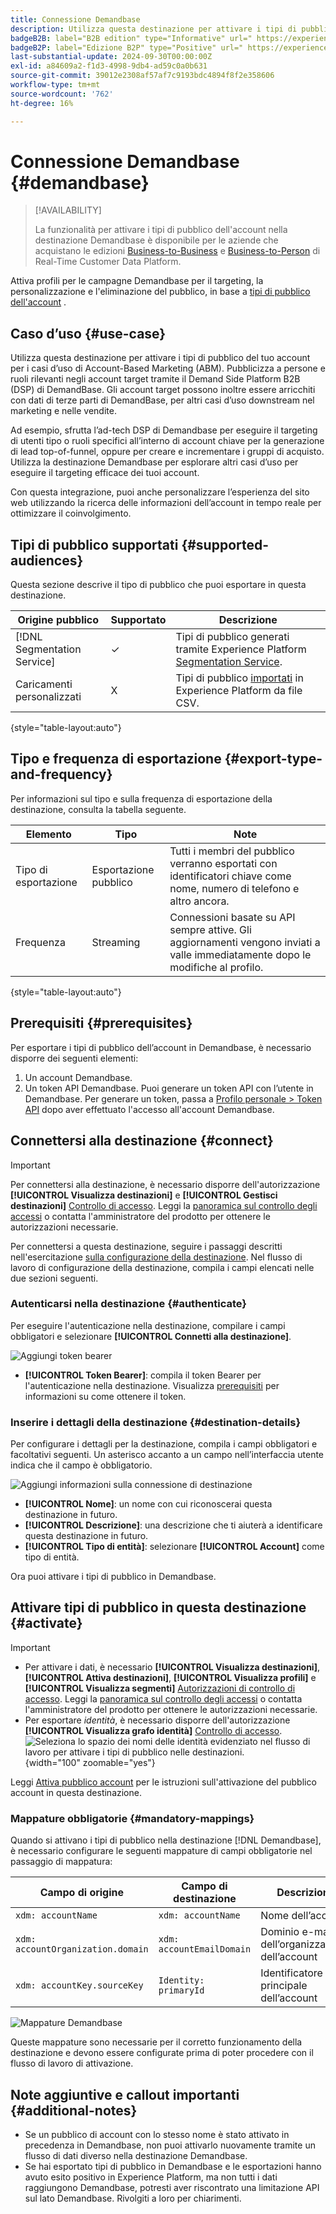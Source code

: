 ```yaml
---
title: Connessione Demandbase
description: Utilizza questa destinazione per attivare i tipi di pubblico del tuo account per i casi d’uso di Account-Based Marketing (ABM). Pubblicizza a persone e ruoli rilevanti negli account target tramite il Demand Side Platform B2B (DSP) di DemandBase. Gli account target possono inoltre essere arricchiti con dati di terze parti di DemandBase, per altri casi d’uso downstream nel marketing e nelle vendite.
badgeB2B: label="B2B edition" type="Informative" url=" https://experienceleague.adobe.com/docs/experience-platform/rtcdp/intro/rtcdp-intro/overview.html?lang=it#rtcdp-editions newtab=true"
badgeB2P: label="Edizione B2P" type="Positive" url=" https://experienceleague.adobe.com/docs/experience-platform/rtcdp/intro/rtcdp-intro/overview.html?lang=it#rtcdp-editions newtab=true"
last-substantial-update: 2024-09-30T00:00:00Z
exl-id: a84609a2-f1d3-4998-9db4-ad59c0a0b631
source-git-commit: 39012e2308af57af7c9193bdc4894f8f2e358606
workflow-type: tm+mt
source-wordcount: '762'
ht-degree: 16%

---
```


# Connessione Demandbase {#demandbase}

>[!AVAILABILITY]
>
>La funzionalità per attivare i tipi di pubblico dell&#39;account nella destinazione Demandbase è disponibile per le aziende che acquistano le edizioni [Business-to-Business](/help/rtcdp/overview.md#rtcdp-b2b) e [Business-to-Person](/help/rtcdp/overview.md#rtcdp-b2p) di Real-Time Customer Data Platform.

Attiva profili per le campagne Demandbase per il targeting, la personalizzazione e l&#39;eliminazione del pubblico, in base a [tipi di pubblico dell&#39;account](/help/segmentation/types/account-audiences.md) .

## Caso d’uso {#use-case}

Utilizza questa destinazione per attivare i tipi di pubblico del tuo account per i casi d’uso di Account-Based Marketing (ABM). Pubblicizza a persone e ruoli rilevanti negli account target tramite il Demand Side Platform B2B (DSP) di DemandBase. Gli account target possono inoltre essere arricchiti con dati di terze parti di DemandBase, per altri casi d’uso downstream nel marketing e nelle vendite.

Ad esempio, sfrutta l’ad-tech DSP di Demandbase per eseguire il targeting di utenti tipo o ruoli specifici all’interno di account chiave per la generazione di lead top-of-funnel, oppure per creare e incrementare i gruppi di acquisto. Utilizza la destinazione Demandbase per esplorare altri casi d’uso per eseguire il targeting efficace dei tuoi account.

Con questa integrazione, puoi anche personalizzare l’esperienza del sito web utilizzando la ricerca delle informazioni dell’account in tempo reale per ottimizzare il coinvolgimento.

## Tipi di pubblico supportati {#supported-audiences}

Questa sezione descrive il tipo di pubblico che puoi esportare in questa destinazione.

| Origine pubblico | Supportato | Descrizione |
---------|----------|----------|
| [!DNL Segmentation Service] | ✓ | Tipi di pubblico generati tramite Experience Platform [Segmentation Service](../../../segmentation/home.md). |
| Caricamenti personalizzati | X | Tipi di pubblico [importati](../../../segmentation/ui/overview.md#import-audience) in Experience Platform da file CSV. |

{style="table-layout:auto"}

## Tipo e frequenza di esportazione {#export-type-and-frequency}

Per informazioni sul tipo e sulla frequenza di esportazione della destinazione, consulta la tabella seguente.

| Elemento | Tipo | Note |
|--------------|-----------|---------------------------|
| Tipo di esportazione | Esportazione pubblico | Tutti i membri del pubblico verranno esportati con identificatori chiave come nome, numero di telefono e altro ancora. |
| Frequenza | Streaming | Connessioni basate su API sempre attive. Gli aggiornamenti vengono inviati a valle immediatamente dopo le modifiche al profilo. |

{style="table-layout:auto"}

## Prerequisiti {#prerequisites}

Per esportare i tipi di pubblico dell’account in Demandbase, è necessario disporre dei seguenti elementi:

1. Un account Demandbase.
2. Un token API Demandbase. Puoi generare un token API con l’utente in Demandbase. Per generare un token, passa a [Profilo personale > Token API](https://web.demandbase.com/o/ad/at) dopo aver effettuato l&#39;accesso all&#39;account Demandbase.

## Connettersi alla destinazione {#connect}

>[!IMPORTANT]
> 
>Per connettersi alla destinazione, è necessario disporre dell&#39;autorizzazione **[!UICONTROL Visualizza destinazioni]** e **[!UICONTROL Gestisci destinazioni]** [Controllo di accesso](/help/access-control/home.md#permissions). Leggi la [panoramica sul controllo degli accessi](/help/access-control/ui/overview.md) o contatta l&#39;amministratore del prodotto per ottenere le autorizzazioni necessarie.

Per connettersi a questa destinazione, seguire i passaggi descritti nell&#39;esercitazione [sulla configurazione della destinazione](../../ui/connect-destination.md). Nel flusso di lavoro di configurazione della destinazione, compila i campi elencati nelle due sezioni seguenti.

### Autenticarsi nella destinazione {#authenticate}

Per eseguire l&#39;autenticazione nella destinazione, compilare i campi obbligatori e selezionare **[!UICONTROL Connetti alla destinazione]**.

![Aggiungi token bearer](/help/destinations/assets/catalog/advertising/demandbase/add-bearer-token.png)

* **[!UICONTROL Token Bearer]**: compila il token Bearer per l&#39;autenticazione nella destinazione. Visualizza [prerequisiti](#prerequisites) per informazioni su come ottenere il token.

### Inserire i dettagli della destinazione {#destination-details}

Per configurare i dettagli per la destinazione, compila i campi obbligatori e facoltativi seguenti. Un asterisco accanto a un campo nell’interfaccia utente indica che il campo è obbligatorio.

![Aggiungi informazioni sulla connessione di destinazione](/help/destinations/assets/catalog/advertising/demandbase/name-and-description.png)

* **[!UICONTROL Nome]**: un nome con cui riconoscerai questa destinazione in futuro.
* **[!UICONTROL Descrizione]**: una descrizione che ti aiuterà a identificare questa destinazione in futuro.
* **[!UICONTROL Tipo di entità]**: selezionare **[!UICONTROL Account]** come tipo di entità.

Ora puoi attivare i tipi di pubblico in Demandbase.

## Attivare tipi di pubblico in questa destinazione {#activate}

>[!IMPORTANT]
> 
>* Per attivare i dati, è necessario **[!UICONTROL Visualizza destinazioni]**, **[!UICONTROL Attiva destinazioni]**, **[!UICONTROL Visualizza profili]** e **[!UICONTROL Visualizza segmenti]** [Autorizzazioni di controllo di accesso](/help/access-control/home.md#permissions). Leggi la [panoramica sul controllo degli accessi](/help/access-control/ui/overview.md) o contatta l&#39;amministratore del prodotto per ottenere le autorizzazioni necessarie.
>* Per esportare *identità*, è necessario disporre dell&#39;autorizzazione **[!UICONTROL Visualizza grafo identità]** [Controllo di accesso](/help/access-control/home.md#permissions). <br> ![Seleziona lo spazio dei nomi delle identità evidenziato nel flusso di lavoro per attivare i tipi di pubblico nelle destinazioni.](/help/destinations/assets/overview/export-identities-to-destination.png "Seleziona lo spazio dei nomi delle identità evidenziato nel flusso di lavoro per attivare i tipi di pubblico nelle destinazioni."){width="100" zoomable="yes"}

Leggi [Attiva pubblico account](/help/destinations/ui/activate-account-audiences.md) per le istruzioni sull&#39;attivazione del pubblico account in questa destinazione.

### Mappature obbligatorie {#mandatory-mappings}

Quando si attivano i tipi di pubblico nella destinazione [!DNL Demandbase], è necessario configurare le seguenti mappature di campi obbligatorie nel passaggio di mappatura:

| Campo di origine | Campo di destinazione | Descrizione |
|--------------|--------------|-------------|
| `xdm: accountName` | `xdm: accountName` | Nome dell’account |
| `xdm: accountOrganization.domain` | `xdm: accountEmailDomain` | Dominio e-mail dell’organizzazione dell’account |
| `xdm: accountKey.sourceKey` | `Identity: primaryId` | Identificatore principale dell’account |

![Mappature Demandbase](/help/destinations/assets/catalog/advertising/demandbase/demandbase-mapping.png)

Queste mappature sono necessarie per il corretto funzionamento della destinazione e devono essere configurate prima di poter procedere con il flusso di lavoro di attivazione.

## Note aggiuntive e callout importanti {#additional-notes}

* Se un pubblico di account con lo stesso nome è stato attivato in precedenza in Demandbase, non puoi attivarlo nuovamente tramite un flusso di dati diverso nella destinazione Demandbase.
* Se hai esportato tipi di pubblico in Demandbase e le esportazioni hanno avuto esito positivo in Experience Platform, ma non tutti i dati raggiungono Demandbase, potresti aver riscontrato una limitazione API sul lato Demandbase. Rivolgiti a loro per chiarimenti.
